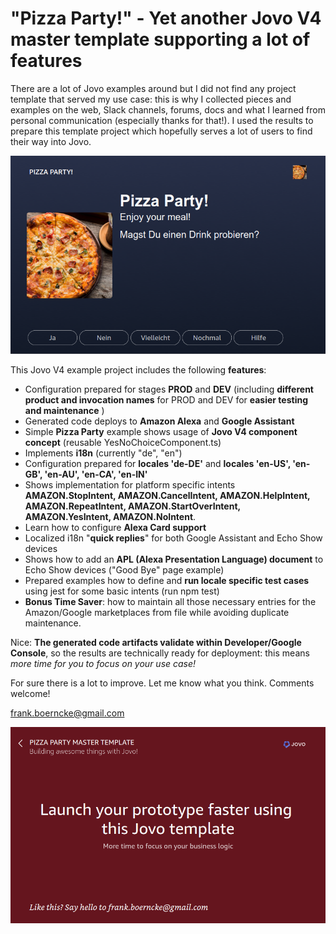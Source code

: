 # "Pizza Party!" - Yet another Jovo V4 master template supporting a lot of features

There are a lot of Jovo examples around but I did not find any project template that served my use case: this is why I collected pieces and examples on the web, Slack channels, forums, docs and what I learned from personal communication (especially thanks for that!). I used the results to prepare this template project which hopefully serves a lot of users to find their way into Jovo.  

![Pizza Party Jovo Example Project Template](https://github.com/fboerncke/jovo-v4-multi-featured-master-template-pizza-party/blob/main/resources/images/pizza-party-01.png "Pizza Party Jovo Example Project Template")

This Jovo V4 example project includes the following **features**:

- Configuration prepared for stages **PROD** and **DEV**
  (including **different product and invocation names** for PROD and DEV for **easier testing and maintenance** )
- Generated code deploys to **Amazon Alexa** and **Google Assistant**
- Simple **Pizza Party** example shows usage of **Jovo V4 component concept** (reusable YesNoChoiceComponent.ts)
- Implements **i18n** (currently "de", "en")
- Configuration prepared for **locales 'de-DE'** and **locales 'en-US', 'en-GB', 'en-AU', 'en-CA', 'en-IN'**
- Shows implementation for platform specific intents **AMAZON.StopIntent, AMAZON.CancelIntent, AMAZON.HelpIntent, AMAZON.RepeatIntent, AMAZON.StartOverIntent, AMAZON.YesIntent, AMAZON.NoIntent**.
- Learn how to configure **Alexa Card support**
- Localized i18n "**quick replies**" for both Google Assistant and Echo Show devices
- Shows how to add an **APL (Alexa Presentation Language) document** to Echo Show devices ("Good Bye" page example)
- Prepared examples how to define and **run locale specific test cases** using jest for some basic intents (run npm test)
- **Bonus Time Saver**: how to maintain all those necessary entries for the Amazon/Google marketplaces from file while avoiding duplicate maintenance.

Nice: **The generated code artifacts validate within Developer/Google Console**, so the results are technically ready for deployment: this means *more time for you to focus on your use case!*

For sure there is a lot to improve.
Let me know what you think.
Comments welcome!

frank.boerncke@gmail.com

![Pizza Party Jovo Example Project Template - Good Bye Page](https://github.com/fboerncke/jovo-v4-multi-featured-master-template-pizza-party/blob/main/resources/images/pizza-party-02.png "Pizza Party Jovo Example Project Template - Good Bye Page")



